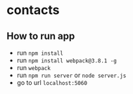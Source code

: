 # contacts

## How to run app
* run `npm install`
* run `npm install webpack@3.8.1 -g`
* run `webpack`
* run `npm run server` or `node server.js`
* go to url `localhost:5060`
